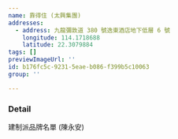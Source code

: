 ```yaml
---
name: 靠得住 (太興集團)
addresses:
  - address: 九龍彌敦道 380 號逸東酒店地下低層 6 號
    longitude: 114.1718688
    latitude: 22.3079884
tags: []
previewImageUrl: ''
id: b176fc5c-9231-5eae-b086-f399b5c10063
group: ''

---
```

### Detail
建制派品牌名單 (陳永安)

